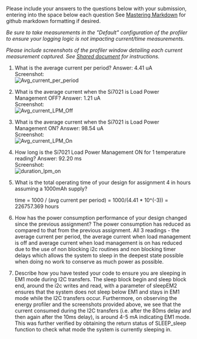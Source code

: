 Please include your answers to the questions below with your submission, entering into the space below each question
See [Mastering Markdown](https://guides.github.com/features/mastering-markdown/) for github markdown formatting if desired.

*Be sure to take measurements in the "Default" configuration of the profiler to ensure your logging logic is not impacting current/time measurements.*

*Please include screenshots of the profiler window detailing each current measurement captured.  See [Shared document](https://docs.google.com/document/d/1Ro9G2Nsr_ZXDhBYJ6YyF9CPivb--6UjhHRmVhDGySag/edit?usp=sharing) for instructions.* 

1. What is the average current per period?
   Answer: 4.41 uA
   <br>Screenshot:  
   ![Avg_current_per_period](https://github.com/CU-ECEN-5823/assignment-4-devmittal/blob/master/Screenshots/Assignment-4/Avg_current_per_period.PNG)  

2. What is the average current when the Si7021 is Load Power Management OFF?
   Answer: 1.21 uA
   <br>Screenshot:  
   ![Avg_current_LPM_Off](https://github.com/CU-ECEN-5823/assignment-4-devmittal/blob/master/Screenshots/Assignment-4/Avg_current_LPM_Off.PNG)  

3. What is the average current when the Si7021 is Load Power Management ON?
   Answer: 98.54 uA
   <br>Screenshot:  
   ![Avg_current_LPM_On](https://github.com/CU-ECEN-5823/assignment-4-devmittal/blob/master/Screenshots/Assignment-4/Avg_current_LPM_On.PNG)  

4. How long is the Si7021 Load Power Management ON for 1 temperature reading?
   Answer: 92.20 ms
   <br>Screenshot:  
   ![duration_lpm_on](https://github.com/CU-ECEN-5823/assignment-4-devmittal/blob/master/Screenshots/Assignment-4/duration_lpm_on.PNG)  

5. What is the total operating time of your design for assignment 4 in hours assuming a 1000mAh supply?

	time = 1000 / (avg current per period)
		 = 1000/(4.41 * 10^(-3))
		 = 226757.369 hours

6. How has the power consumption performance of your design changed since the previous assignment?
	The power consumption has reduced as compared to that from the previous assignment. All 3 readings - the average current per period, the average current when load management is off and average current when load management is on has reduced 
	due to the use of non blocking i2c routines and non blocking timer delays which allows the system to sleep in the deepest state possible when doing no work to conserve as much power as possible.

7. Describe how you have tested your code to ensure you are sleeping in EM1 mode during I2C transfers.
	The sleep block begin and sleep block end, around the i2c writes and read, with a parameter of sleepEM2 ensures that the system does not sleep below EM1 and stays in EM1 mode while the I2C transfers occur. Furthermore, on observing the energy
	profiler and the screenshots provided above, we see that the current consumed during the I2C transfers (i.e. after the 80ms delay and then again after the 10ms delay), is around 4-5 mA indicating EM1 mode. This was further verified by obtaining the return status of SLEEP_sleep 
	function to check what mode the system is currently sleeping in.
	   